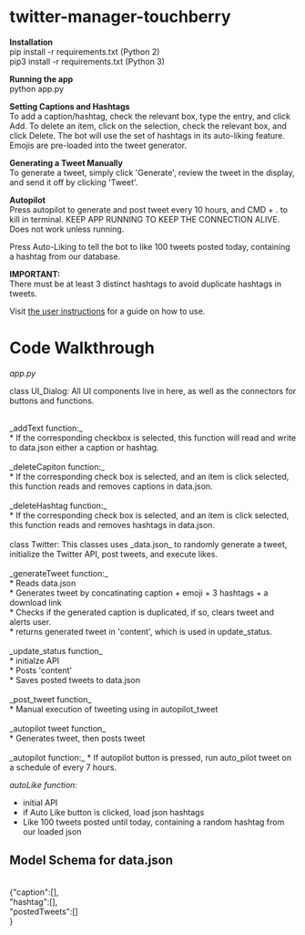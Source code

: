 # twitter-manager-touchberry<br>

**Installation**<br>
pip install -r requirements.txt (Python 2)<br>
pip3 install -r requirements.txt (Python 3)

**Running the app** <br>
python app.py

**Setting Captions and Hashtags**<br>
To add a caption/hashtag, check the relevant box, type the entry, and click Add. To delete an item, click on the selection, check the relevant box, and click Delete. The bot will use the set of hashtags in its auto-liking feature. Emojis are pre-loaded into the tweet generator.

**Generating a Tweet Manually**<br>
To generate a tweet, simply click 'Generate', review the tweet in the display, and send it off by clicking 'Tweet'.

**Autopilot**<br>
Press autopilot to generate and post tweet every 10 hours, and CMD + . to kill in terminal. KEEP APP RUNNING TO KEEP THE CONNECTION ALIVE. Does not work unless running.

Press Auto-Liking to tell the bot to like 100 tweets posted today, containing a hashtag from our database.

**IMPORTANT:**<br>
There must be at least 3 distinct hashtags to avoid duplicate hashtags in tweets.

Visit <a href="https://docs.google.com/document/d/1pDtGN6FB9lRU6e_WI2-DlwFCBg4rOWROhXiDPJgEu6U/edit?usp=sharing">the user instructions</a> for a guide on how to use.

# Code Walkthrough <br>

_app.py_<br>

class UI_Dialog: All UI components live in here, as well as the connectors for buttons and functions.
<br>

<br>
_addText function:_<br>
* If the corresponding checkbox is selected, this function will read and write to data.json either a caption or hashtag.<br>

<br>
_deleteCapiton function:_<br>
* If the corresponding check box is selected, and an item is click selected, this function reads and removes captions in data.json.<br>

<br>
_deleteHashtag function:_<br>
* If the corresponding check box is selected, and an item is click selected, this function reads and removes hashtags in data.json.<br>

<br>
class Twitter: This classes uses _data.json_ to randomly generate a tweet, initialize the Twitter API, post tweets, and execute likes.<br>

<br>
_generateTweet function:_<br>
* Reads data.json<br>
* Generates tweet by concatinating caption + emoji + 3 hashtags + a download link<br>
* Checks if the generated caption is duplicated, if so, clears tweet and alerts user.<br>
* returns generated tweet in 'content', which is used in update_status.<br>

<br>
_update_status function_<br>
* initialze API<br>
* Posts 'content'<br>
* Saves posted tweets to data.json <br>

<br>
_post_tweet function_<br>
* Manual execution of tweeting using in autopilot_tweet<br>

<br>
_autopilot tweet function_ <br>
* Generates tweet, then posts tweet<br>

<br>
_autopilot function:_
* If autopilot button is pressed, run auto_pilot tweet on a schedule of every 7 hours.<br>

_autoLike function:_
* initial API<br>
* if Auto Like button is clicked, load json hashtags<br>
* Like 100 tweets posted until today, containing a random hashtag from our loaded json<br>

## Model Schema for data.json <br>
<br>
{"caption":[],<br>
 "hashtag":[],<br>
 "postedTweets":[]<br>
}
